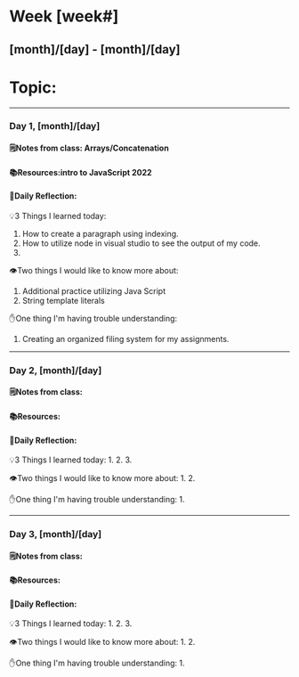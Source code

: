 # Week [week#]
## [month]/[day] - [month]/[day]

# Topic:

___

### Day 1, [month]/[day]

#### 🗒️Notes from class: Arrays/Concatenation

#### 📚Resources:intro to JavaScript 2022


#### 💭Daily Reflection:

💡3 Things I learned today:
1. How to create a paragraph using indexing.
2. How to utilize node in visual studio to see the output of my code.
3. 

👁️Two things I would like to know more about:
1. Additional practice utilizing Java Script 
2. String template literals 

✋One thing I'm having trouble understanding:
1. Creating an organized filing system for my assignments.


___

### Day 2, [month]/[day] 

#### 🗒️Notes from class:

#### 📚Resources:


#### 💭Daily Reflection:

💡3 Things I learned today:
1. 
2. 
3. 

👁️Two things I would like to know more about:
1. 
2. 

✋One thing I'm having trouble understanding:
1. 

___

### Day 3, [month]/[day]
#### 🗒️Notes from class:

#### 📚Resources:


#### 💭Daily Reflection:

💡3 Things I learned today:
1. 
2. 
3. 

👁️Two things I would like to know more about:
1. 
2. 

✋One thing I'm having trouble understanding:
1. 
 

